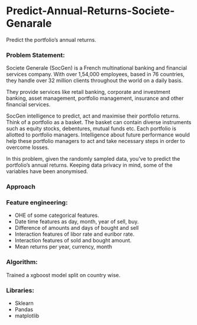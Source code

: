 # Predict-Annual-Returns-Societe-Genarale
Predict the portfolio’s annual returns.

### Problem Statement:
Societe Generale (SocGen) is a French multinational banking and financial services company. With over 1,54,000 employees, based in 76 countries, they handle over 32 million clients throughout the world on a daily basis.

They provide services like retail banking, corporate and investment banking, asset management, portfolio management, insurance and other financial services.

SocGen intelligence to predict, act and maximise their portfolio returns. Think of a portfolio as a basket. The basket can contain diverse instruments such as equity stocks, debentures, mutual funds etc. Each portfolio is allotted to portfolio managers. Intelligence about future performance would help these portfolio managers to act and take necessary steps in order to overcome losses.

In this problem, given the randomly sampled data, you’ve to predict the portfolio’s annual returns. Keeping data privacy in mind, some of the variables have been anonymised.

### Approach

### Feature engineering:
* OHE of some categorical features.
* Date time features as day, month, year of sell, buy.
* Difference of amounts and days of bought and sell
* Interaction features of libor rate and euribor rate.
* Interaction features of sold and bought amount.
* Mean returns per year, currency, month

### Algorithm:
Trained a xgboost model split on country wise.

### Libraries:
* Sklearn
* Pandas
* matplotlib
